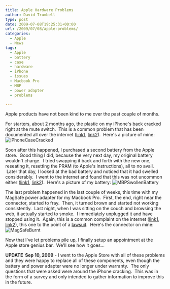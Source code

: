```yaml
---
title: Apple Hardware Problems
author: David Trumbell
type: post
date: 2009-07-08T19:25:31+00:00
url: /2009/07/08/apple-problems/
categories:
  - Apple
  - News
tags:
  - Apple
  - battery
  - case
  - hardware
  - iPhone
  - issues
  - Macbook Pro
  - MBP
  - power adapter
  - problems

---
```

Apple products have not been kind to me over the past couple of months.

For starters, about 2 months ago, the plastic on my iPhone's back cracked right at the mute switch.  This is a common problem that has been documented all over the internet (<a title="iPhone cracks" href="http://www.engadgetmobile.com/2008/08/10/our-iphone-3g-cracked-too-what-gives-apple/" target="_blank">link1</a>, <a title="iPhone cracks" href="http://forums.macrumors.com/showthread.php?t=525177" target="_blank">link2</a>).  Here's a picture of mine:
![iPhoneCaseCracked](/iphonecasecracked.jpg)

Soon after this happened, I purchased a second battery from the Apple store.  Good thing I did, because the very next day, my original battery wouldn't charge.  I tried swapping it back and forth with the new one, reseating it, resetting the PRAM (to Apple's instructions), all to no avail.  Later that day, I looked at the bad battery and noticed that it had swelled considerably.  I went to the internet and found that this was not uncommon either (<a title="Swollen Battery 1" href="http://blogs.zdnet.com/Apple/?p=457" target="_blank">link1</a>, <a href="http://www.engadget.com/2007/03/21/swollen-batteries-affecting-17-inch-macbook-pros-too/" target="_blank">link2</a>).  Here's a picture of my battery:
![MBPSwollenBattery](/mbpbatteryswollen.jpg)

The last problem happened in the last couple of weeks, this time with my MagSafe power adapter for my Macbook Pro.  First, the end, right near the connector, started to fray.  Then, it turned brown and started not working consistently.  Last night, when I was sitting on the couch and browsing the web, it actually started to smoke.  I immediately unplugged it and have stopped using it.  Again, this is a common complaint on the internet (<a href="http://gizmodo.com/gadgets/laptops/magsafe-burning-not-isolated-183185.php" target="_blank">link1</a>, <a href="http://www.appledefects.com/wiki/index.php?title=Magsafe" target="_blank">link2</a>), this one to the point of a <a href="http://www.macnn.com/articles/09/05/05/apple.sued.over.magsafe/" target="_blank">lawsuit</a>.  Here's the connector on mine:
![MagSafeBurnt](/magsafeburnt.jpg)

Now that I've let problems pile up, I finally setup an appointment at the Apple store genius bar.  We'll see how it goes...

**UPDATE  Sep 10, 2009** - I went to the Apple Store with all of these problems and they were happy to replace all of these components, even though the battery and power adapter were no longer under warranty.  The only questions that were asked were around the iPhone cracking.  This was in the form of a survey and only intended to gather information to improve this in the future.
